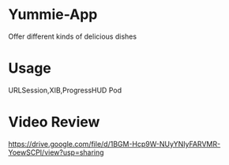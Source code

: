 # Yummie-App
Offer different kinds of delicious dishes

# Usage
URLSession,XIB,ProgressHUD Pod

# Video Review
https://drive.google.com/file/d/1BGM-Hcp9W-NUyYNIyFARVMR-YoewSCPI/view?usp=sharing
